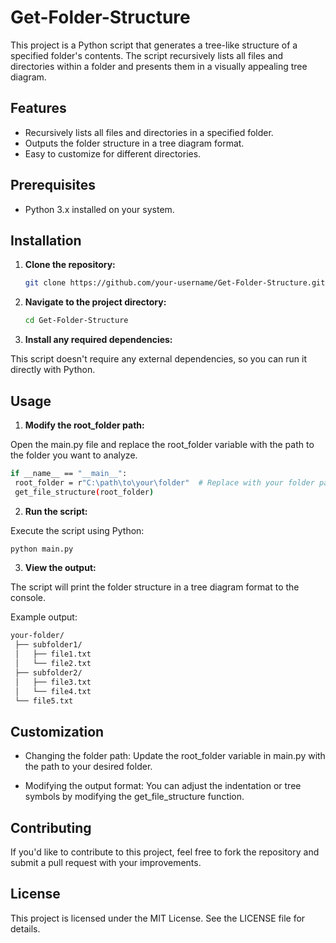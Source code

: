 # Get-Folder-Structure

This project is a Python script that generates a tree-like structure of a specified folder's contents. The script recursively lists all files and directories within a folder and presents them in a visually appealing tree diagram.

## Features

- Recursively lists all files and directories in a specified folder.
- Outputs the folder structure in a tree diagram format.
- Easy to customize for different directories.

## Prerequisites

- Python 3.x installed on your system.

## Installation

1. **Clone the repository:**

   ```bash
   git clone https://github.com/your-username/Get-Folder-Structure.git

2. **Navigate to the project directory:**

   ```bash
   cd Get-Folder-Structure

3. **Install any required dependencies:**

This script doesn't require any external dependencies, so you can run it directly with Python.

## Usage

1. **Modify the root_folder path:**

Open the main.py file and replace the root_folder variable with the path to the folder you want to analyze.

   ```bash
   if __name__ == "__main__":
    root_folder = r"C:\path\to\your\folder"  # Replace with your folder path
    get_file_structure(root_folder)
   ```

2. **Run the script:**

Execute the script using Python:

   ```bash
   python main.py
   ```

3. **View the output:**

The script will print the folder structure in a tree diagram format to the console.

Example output:

   ```bash
   your-folder/
    ├── subfolder1/
    │   ├── file1.txt
    │   └── file2.txt
    ├── subfolder2/
    │   ├── file3.txt
    │   └── file4.txt
    └── file5.txt
   ```

## Customization

- Changing the folder path: Update the root_folder variable in main.py with the path to your desired folder.

- Modifying the output format: You can adjust the indentation or tree symbols by modifying the get_file_structure function.

## Contributing

If you'd like to contribute to this project, feel free to fork the repository and submit a pull request with your improvements.

## License

This project is licensed under the MIT License. See the LICENSE file for details.